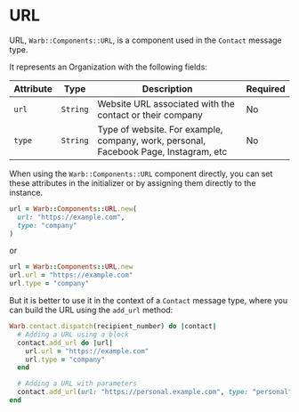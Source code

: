 # URL

URL, `Warb::Components::URL`, is a component used in the `Contact` message type.

It represents an Organization with the following fields:

|Attribute | Type     | Description                                                                          | Required |
|----------|----------|--------------------------------------------------------------------------------------|----------|
| `url`    | `String` | Website URL associated with the contact or their company                             | No       |
| `type`   | `String` | Type of website. For example, company, work, personal, Facebook Page, Instagram, etc | No       |

When using the `Warb::Components::URL` component directly, you can set these attributes in the initializer or by assigning them directly to the instance.

```ruby
url = Warb::Components::URL.new(
  url: "https://example.com",
  type: "company"
)
```
or

```ruby
url = Warb::Components::URL.new
url.url = "https://example.com"
url.type = "company"
```
But it is better to use it in the context of a `Contact` message type, where you can build the URL using the `add_url` method:

```ruby
Warb.contact.dispatch(recipient_number) do |contact|
  # Adding a URL using a block
  contact.add_url do |url|
    url.url = "https://example.com"
    url.type = "company"
  end

  # Adding a URL with parameters
  contact.add_url(url: "https://personal.example.com", type: "personal")
end
```